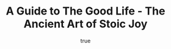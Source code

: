 ---
title: "A Guide to The Good Life - The Ancient Art of Stoic Joy"
bookCover: "/assets/book-covers/a-guide-to-the-good-life-the-ancient-art-of-stoic-joy.jpg"
slug: "a-guide-to-the-good-life-the-ancient-art-of-stoic-joy"
bookAuthor: "William B. Irvine"
rating: 10
done: false
tags: ["philosophy", "stoic", "stoicism"]
summary: false
detailesNotes: false
amazonLink: ""
author:
  name: Rico Trebeljahr
  picture: "/assets/blog/profile.jpeg"
---